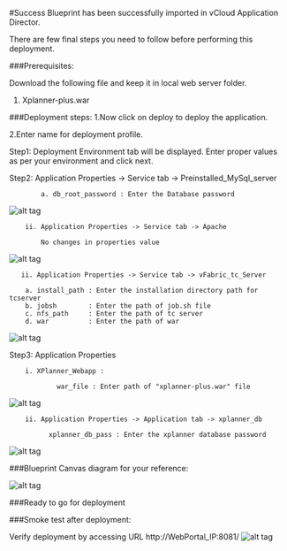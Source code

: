 #Success
Blueprint has been successfully imported in vCloud Application Director. 

There are  few final steps you need to follow before performing this deployment.

###Prerequisites:

Download the following file and keep it in local web server folder.

1. Xplanner-plus.war

###Deployment steps:
1.Now click on deploy to deploy the application.

2.Enter name for deployment profile.

Step1: Deployment Environment tab will be displayed. Enter proper values as per your environment and click next.

Step2: Application Properties -> Service tab -> Preinstalled_MySql_server

			a. db_root_password : Enter the Database password 

![alt tag](https://raw.github.com/vmware-applicationdirector/solutions-import-beta/XPlanner-Project-Mgmt-Appl-1_0-b3-Blueprint-50/Service-Property-Mysql.png)

		ii. Application Properties -> Service tab -> Apache

			No changes in properties value

![alt tag](https://raw.github.com/vmware-applicationdirector/solutions-import-beta/XPlanner-Project-Mgmt-Appl-1_0-b3-Blueprint-50/Service-Property-Apache.png)
    	
       ii. Application Properties -> Service tab -> vFabric_tc_Server

	    a. install_path : Enter the installation directory path for tcserver 
	    b. jobsh        : Enter the path of job.sh file 
	    c. nfs_path		: Enter the path of tc server
	    d. war          : Enter the path of war 

![alt tag](https://raw.github.com/vmware-applicationdirector/solutions-import-beta/XPlanner-Project-Mgmt-Appl-1_0-b3-Blueprint-50/Service-Property-Vfabric-tc-Server.png)
    
Step3: Application Properties
		
		i. XPlanner_Webapp :	 
	
    	        war_file : Enter path of "xplanner-plus.war" file 
    	        
![alt tag](https://raw.github.com/vmware-applicationdirector/solutions-import-beta/XPlanner-Project-Mgmt-Appl-1_0-b3-Blueprint-50/Application-Component-Property-Xplanner-Webapp.png)    	        

   	    ii. Application Properties -> Application tab -> xplanner_db 

              xplanner_db_pass : Enter the xplanner database password  

	
![alt tag](https://raw.github.com/vmware-applicationdirector/solutions-import-beta/XPlanner-Project-Mgmt-Appl-1_0-b3-Blueprint-50/Application-Component-Property-xplanner-db.png)
	
###Blueprint Canvas diagram for your reference: 

![alt tag](https://raw.github.com/vmware-applicationdirector/solutions-import-beta/XPlanner-Project-Mgmt-Appl-1_0-b3-Blueprint-50/Blueprint-Canvas.png)

###Ready to go for deployment

###Smoke test after deployment:

Verify deployment by accessing URL http://WebPortal_IP:8081/
![alt tag](https://raw.github.com/vmware-applicationdirector/solutions-import-beta/XPlanner-Project-Mgmt-Appl-1_0-b3-Blueprint-50/Smoke-Test.png)




 








